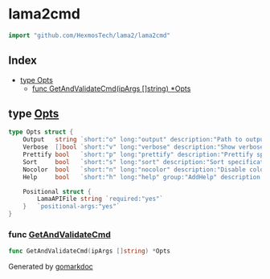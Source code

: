 <!-- Code generated by gomarkdoc. DO NOT EDIT -->

# lama2cmd

```go
import "github.com/HexmosTech/lama2/lama2cmd"
```

## Index

- [type Opts](<#type-opts>)
  - [func GetAndValidateCmd(ipArgs []string) *Opts](<#func-getandvalidatecmd>)


## type [Opts](<https://github.com/HexmosTech/Lama2/blob/master/lama2cmd/lama2cmd.go#L12-L23>)

```go
type Opts struct {
    Output   string `short:"o" long:"output" description:"Path to output JSON file to store logs, headers and result"`
    Verbose  []bool `short:"v" long:"verbose" description:"Show verbose debug information"`
    Prettify bool   `short:"p" long:"prettify" description:"Prettify specified .lama file"`
    Sort     bool   `short:"s" long:"sort" description:"Sort specification into recommended order"`
    Nocolor  bool   `short:"n" long:"nocolor" description:"Disable color in httpie output"`
    Help     bool   `short:"h" long:"help" group:"AddHelp" description:"Usage help for Lama2"`

    Positional struct {
        LamaAPIFile string `required:"yes"`
    }   `positional-args:"yes"`
}
```

### func [GetAndValidateCmd](<https://github.com/HexmosTech/Lama2/blob/master/lama2cmd/lama2cmd.go#L68>)

```go
func GetAndValidateCmd(ipArgs []string) *Opts
```



Generated by [gomarkdoc](<https://github.com/princjef/gomarkdoc>)
